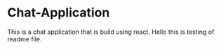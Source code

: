 # Chat-Application
This is a chat application that is build using react.
Hello this is testing of readme file.
